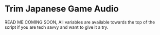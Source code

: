 # Trim Japanese Game Audio

READ ME COMING SOON, All variables are available towards the top of the script if you are tech savvy and want to give it a try.
